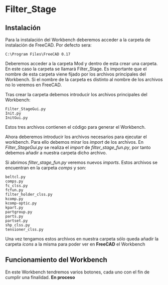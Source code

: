 # Filter_Stage
## Instalación
Para la instalación del Workbench deberemos acceder a la carpeta de instalación de FreeCAD. Por defecto sera:

	C:\Program Files\FreeCAD 0.17

Deberemos acceder a la carpeta Mod y dentro de esta crear una carpeta. 
En este caso la carpeta se llamará Filter_Stage.
Es importante que el nombre de esta carpeta viene fijado por los archivos principales del Workbench.
Si el nombre de la carpeta es distinto al nombre de los archivos no lo veremos en FreeCAD.

Tras crear la carpeta debemos introducir los archivos principales del Workbench:

	Filter_StageGui.py
	Init.py
	InitGui.py
Estos tres archivos contienen el código para generar el Workbench.

Ahora deberemos introducir los archivos necesarios para ejecutar el workbench. Para ello
debemos mirar los *import* de los archivos.
En *Filter_StageGui.py* se realiza el *import* de *filter_stage_fun.py*, por tanto
debemos añadir a nuestra carpeta dicho archivo.

Si abrimos *filter_stage_fun.py* veremos nuevos *imports*. Estos archivos se encuentran en la 
carpeta *comps* y son:

	beltcl.py
	comps.py
	fc_clss.py
	fcfun.py
  	filter_holder_clss.py
	kcomp.py
	kcomp-optic.py
	kpart.py
	partgroup.py
	parts.py
	partset.py
	shp_clss.py
	tensioner_clss.py

Una vez tengamos estos archivos en nuestra carpeta sólo queda añadir la carpeta *icons* a la misma para poder ver en **FreeCAD** el Workbench

## Funcionamiento del Workbench
En este Workbench tendremos varios botones, cada uno con el fin de cumplir una finalidad.
**En proceso**